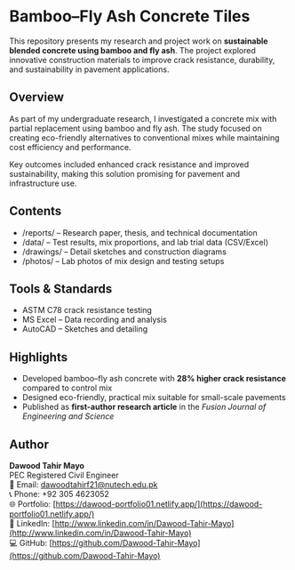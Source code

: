 # Bamboo–Fly Ash Concrete Tiles

This repository presents my research and project work on **sustainable blended concrete using bamboo and fly ash**. The project explored innovative construction materials to improve crack resistance, durability, and sustainability in pavement applications.

## Overview
As part of my undergraduate research, I investigated a concrete mix with partial replacement using bamboo and fly ash. The study focused on creating eco-friendly alternatives to conventional mixes while maintaining cost efficiency and performance.  

Key outcomes included enhanced crack resistance and improved sustainability, making this solution promising for pavement and infrastructure use.

## Contents
- /reports/ – Research paper, thesis, and technical documentation  
- /data/ – Test results, mix proportions, and lab trial data (CSV/Excel)  
- /drawings/ – Detail sketches and construction diagrams  
- /photos/ – Lab photos of mix design and testing setups  

## Tools & Standards
- ASTM C78 crack resistance testing  
- MS Excel – Data recording and analysis  
- AutoCAD – Sketches and detailing  

## Highlights
- Developed bamboo–fly ash concrete with **28% higher crack resistance** compared to control mix  
- Designed eco-friendly, practical mix suitable for small-scale pavements  
- Published as **first-author research article** in the *Fusion Journal of Engineering and Science*  

## Author
**Dawood Tahir Mayo**  
PEC Registered Civil Engineer  
📧 Email: dawoodtahirf21@nutech.edu.pk  
📞 Phone: +92 305 4623052  
🌐 Portfolio: [https://dawood-portfolio01.netlify.app/](https://dawood-portfolio01.netlify.app/)  
🔗 LinkedIn: [http://www.linkedin.com/in/Dawood-Tahir-Mayo](http://www.linkedin.com/in/Dawood-Tahir-Mayo)  
💻 GitHub: [https://github.com/Dawood-Tahir-Mayo](https://github.com/Dawood-Tahir-Mayo)
